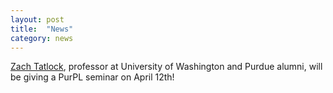 ```yaml
---
layout: post
title:  "News"
category: news
---
```


[Zach Tatlock](https://homes.cs.washington.edu/~ztatlock/), professor at University of Washington and Purdue alumni, will be giving a PurPL seminar on April 12th!
